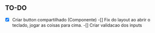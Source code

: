 ## TO-DO

-[x] Criar button compartilhado (Componente)
-[] Fix do layout ao abrir o teclado, jogar as coisas para cima.
-[] Criar validacao dos inputs
